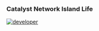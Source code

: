 ### Catalyst Network Island Life

<a href="https://npmjs.org/package/gh-badges">
        <img src="https://img.shields.io/badge/Developer-Cataylst%20Network-blue.svg"
                alt="developer">

